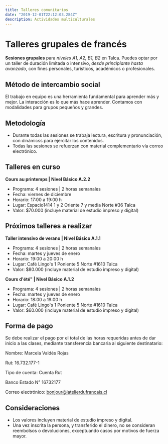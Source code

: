 ```yaml
---
title: Talleres comunitarios
date: "2019-12-01T22:12:03.284Z"
description: Actividades multiculturales
---
```


# Talleres grupales de francés

**Sesiones grupales** para *niveles A1, A2, B1, B2* en Talca.
Puedes optar por un taller de duración limitada o intensivo, *desde principiante hasta avanzado*, con fines personales, turísticos, académicos o profesionales.

## Método de intercambio social

El trabajo en equipo es una herramienta fundamental para aprender más y mejor. La interacción es lo que más hace aprender.
Contamos con modalidades para grupos pequeños y grandes.

## Metodología

- Durante todas las sesiones se trabaja lectura, escritura y pronunciación, con dinámicss para ejercitar los contenidos.
- Todas las sesiones se refuerzan con material complementario vía correo electrónico.

## Talleres en curso

**Cours au printemps | Nivel Básico A.2.2**
- Programa: 4 sesiones | 2 horas semanales
- Fecha: viernes de diciembre
- Horario: 17:00 a 19:00 h
- Lugar: Espacio1414 1 y 2 Oriente 7 y media Norte #36 Talca
- Valor: $70.000 (incluye material de estudio impreso y digital)

## Próximos talleres a realizar

**Taller intensivo de verano | Nivel Básico A.1.1**
- Programa: 4 sesiones | 2 horas semanales
- Fecha: martes y jueves de enero
- Horario: 19:00 a 20:00 h
- Lugar: Café Lingo's 1 Poniente 5 Norte #1610 Talca
- Valor: $80.000 (incluye material de estudio impreso y digital)

**Cours d'été" | Nivel Básico A.1.2**
- Programa: 4 sesiones | 2 horas semanales
- Fecha: martes y jueves de enero
- Horario: 18:00 a 19:00 h
- Lugar: Café Lingo's 1 Poniente 5 Norte #1610 Talca
- Valor: $60.000 (incluye material de estudio impreso y digital)

## Forma de pago

Se debe realizar el pago por el total de las horas requeridas antes de dar inicio a las clases, mediante transferencia bancaria al siguiente destinatario:

Nombre: Marcela Valdés Rojas

Rut: 16.732.177-1

Tipo de cuenta: Cuenta Rut

Banco Estado N° 16732177

Correo electrónico: bonjour@latelierdufrancais.cl

## Consideraciones

- Los valores incluyen material de estudio impreso y digital.
- Una vez inscrita la persona, y transferido el dinero, no se consideran reembolsos o devoluciones, exceptuando casos por motivos de fuerza mayor.
